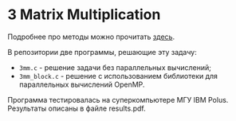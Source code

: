 # 3 Matrix Multiplication

Подробнее про методы можно прочитать [здесь](https://ru.wikipedia.org/wiki/Блочная_матрица).

В репозитории две программы, решающие эту задачу: 
+ `3mm.c` - решение задачи без параллельных вычислений;
+ `3mm_block.c` - решение с использованием библиотеки для параллельных вычислений OpenMP.

Программа тестировалась на суперкомпьютере МГУ IBM Polus. Результаты описаны в файле results.pdf.
